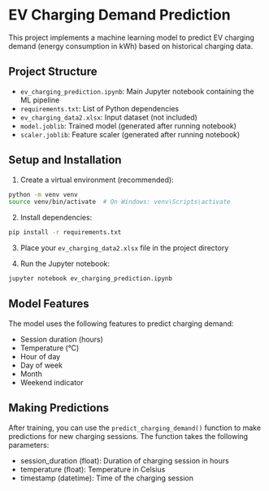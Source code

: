 # EV Charging Demand Prediction

This project implements a machine learning model to predict EV charging demand (energy consumption in kWh) based on historical charging data.

## Project Structure
- `ev_charging_prediction.ipynb`: Main Jupyter notebook containing the ML pipeline
- `requirements.txt`: List of Python dependencies
- `ev_charging_data2.xlsx`: Input dataset (not included)
- `model.joblib`: Trained model (generated after running notebook)
- `scaler.joblib`: Feature scaler (generated after running notebook)

## Setup and Installation

1. Create a virtual environment (recommended):
```bash
python -m venv venv
source venv/bin/activate  # On Windows: venv\Scripts\activate
```

2. Install dependencies:
```bash
pip install -r requirements.txt
```

3. Place your `ev_charging_data2.xlsx` file in the project directory

4. Run the Jupyter notebook:
```bash
jupyter notebook ev_charging_prediction.ipynb
```

## Model Features
The model uses the following features to predict charging demand:
- Session duration (hours)
- Temperature (°C)
- Hour of day
- Day of week
- Month
- Weekend indicator

## Making Predictions
After training, you can use the `predict_charging_demand()` function to make predictions for new charging sessions. The function takes the following parameters:
- session_duration (float): Duration of charging session in hours
- temperature (float): Temperature in Celsius
- timestamp (datetime): Time of the charging session
